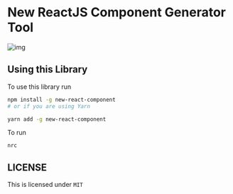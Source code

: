 # New ReactJS Component Generator Tool

![img](./captures/demo1.gif)

## Using this Library

To use this library run
```sh
npm install -g new-react-component
# or if you are using Yarn

yarn add -g new-react-component
```

To run
```
nrc
```

## LICENSE

This is licensed under `MIT`